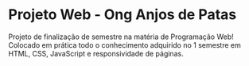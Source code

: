 # Projeto Web - Ong Anjos de Patas 
Projeto de finalização de semestre na matéria de Programação Web!
Colocado em prática todo o conhecimento adquirido no 1 semestre em HTML, CSS, JavaScript e responsividade de páginas.
